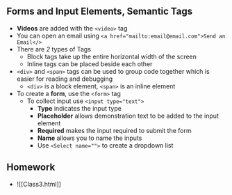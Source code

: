 ## Forms and Input Elements, Semantic Tags
- **Videos** are added with the `<video>` tag
- You can open an email using `<a href="mailto:email@email.com">Send an Email</>`
- There are *2* types of Tags
	- Block tags take up the entire horizontal width of the screen
	- Inline tags can be placed beside each other
- `<div>` and `<span>` tags can be used to group code together which is easier for reading and debugging
	- `<div>` is a block element, `<span>` is an inline element
- To create a **form**, use the `<form>` tag
	- To collect input use `<input type="text">`
		- **Type** indicates the input type
		- **Placeholder** allows demonstration text to be added to the input element
		- **Required** makes the input required to submit the form
		- **Name** allows you to name the inputs
		- Use `<Select name="">` to create a dropdown list
## Homework
- ![[Class3.html]]